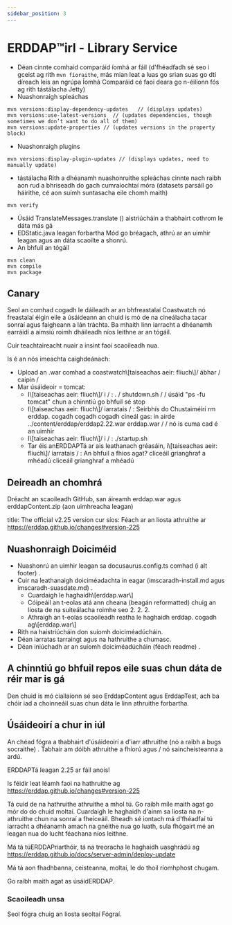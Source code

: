 ```yaml
---
sidebar_position: 3
---
```

# ERDDAP™irl - Library Service
* Déan cinnte comhaid comparáid íomhá ar fáil (d'fhéadfadh sé seo i gceist ag rith ` mvn fíoraithe `, más mian leat a luas go srian suas go dtí díreach leis an ngrúpa Íomhá Comparáid cé faoi deara go n-éilíonn fós ag rith tástálacha Jetty) 
* Nuashonraigh spleáchas
```
mvn versions:display-dependency-updates   // (displays updates)
mvn versions:use-latest-versions  // (updates dependencies, though sometimes we don’t want to do all of them)
mvn versions:update-properties // (updates versions in the property block)
```
* Nuashonraigh plugins
```
mvn versions:display-plugin-updates // (displays updates, need to manually update)
```
* tástálacha Rith a dhéanamh nuashonruithe spleáchas cinnte nach raibh aon rud a bhriseadh do gach cumraíochtaí móra (datasets parsáil go háirithe, cé aon suímh suntasacha eile chomh maith) 
```
mvn verify
```
* Úsáid TranslateMessages.translate () aistriúcháin a thabhairt cothrom le dáta más gá
* EDStatic.java leagan forbartha Mód go bréagach, athrú ar an uimhir leagan agus an dáta scaoilte a shonrú.
* An bhfuil an tógáil
```
mvn clean
mvn compile
mvn package
```
## Canary
Seol an comhad cogadh le dáileadh ar an bhfreastalaí Coastwatch nó freastalaí éigin eile a úsáideann an chuid is mó de na cineálacha tacar sonraí agus faigheann a lán tráchta.
Ba mhaith linn iarracht a dhéanamh earráidí a aimsiú roimh dháileadh níos leithne ar an tógáil.

Cuir teachtaireacht nuair a insint faoi scaoileadh nua.

Is é an nós imeachta caighdeánach:
* Upload an .war comhad a coastwatch\\[taiseachas aeir: fliuch\\]/ ábhar / caipín /
* Mar úsáideoir = tomcat:
  * I\\[taiseachas aeir: fliuch\\]/ i / :
. / shutdown.sh / / úsáid "ps -fu tomcat" chun a chinntiú go bhfuil sé stop
  * I\\[taiseachas aeir: fliuch\\]/ iarratais / :
Seirbhís do Chustaiméirí
rm erddap. cogadh cogadh cogadh
cineál gas: in airde ../content/erddap/erddap2.22.war erddap.war / / nó is cuma cad é an uimhir
  * I\\[taiseachas aeir: fliuch\\]/ i / :
./startup.sh
  * Tar éis anERDDAPTá ar ais leathanach gréasáin, i\\[taiseachas aeir: fliuch\\]/ iarratais / :
An bhfuil a fhios agat?
cliceáil grianghraf a mhéadú
cliceáil grianghraf a mhéadú

## Deireadh an chomhrá
Dréacht an scaoileadh GitHub, san áireamh erddap.war agus erddapContent.zip  (aon uimhreacha leagan) 

title: The official v2.25 version
cur síos: Féach ar an liosta athruithe ar
       https://erddap.github.io/changes#version-225
 

## Nuashonraigh Doiciméid
* Nuashonrú an uimhir leagan sa docusaurus.config.ts comhad (i alt footer) .
* Cuir na leathanaigh doiciméadachta in eagar (imscaradh-install.md agus imscaradh-suasdate.md) .
  * Cuardaigh le haghaidh\\[erddap.war\\] 
  * Cóipeáil an t-eolas atá ann cheana (beagán reformatted) chuig an liosta de na suiteálacha roimhe seo 2. 2. 2.
  * Athraigh an t-eolas scaoileadh reatha le haghaidh erddap. cogadh ag\\[erddap.war\\]
* Rith na haistriúcháin don suíomh doiciméadúcháin.
* Déan iarratas tarraingt agus na hathruithe a chumasc.
* Déan iniúchadh ar an suíomh doiciméadúcháin (féach readme) .

## A chinntiú go bhfuil repos eile suas chun dáta de réir mar is gá
Den chuid is mó ciallaíonn sé seo ErddapContent agus ErddapTest, ach ba chóir iad a choinneáil suas chun dáta le linn athruithe forbartha.

## Úsáideoirí a chur in iúl
An chéad fógra a thabhairt d'úsáideoirí a d'iarr athruithe (nó a raibh a bugs socraithe) . Tabhair am dóibh athruithe a fhíorú agus / nó saincheisteanna a ardú.

ERDDAPTá leagan 2.25 ar fáil anois&#33;

Is féidir leat léamh faoi na hathruithe ag
 https://erddap.github.io/changes#version-225
 

Tá cuid de na hathruithe athruithe a mhol tú. Go raibh míle maith agat go mór do do chuid moltaí. Cuardaigh le haghaidh d'ainm sa liosta na n-athruithe chun na sonraí a fheiceáil. Bheadh sé iontach má d'fhéadfaí tú iarracht a dhéanamh amach na gnéithe nua go luath, sula fhógairt mé an leagan nua do lucht féachana níos leithne.

Má tá túERDDAPriarthóir, tá na treoracha le haghaidh uasghrádú ag
 https://erddap.github.io/docs/server-admin/deploy-update
 

Má tá aon fhadhbanna, ceisteanna, moltaí, le do thoil ríomhphost chugam.

Go raibh maith agat as úsáidERDDAP.

### Scaoileadh unsa
Seol fógra chuig an liosta seoltaí Fógraí.
